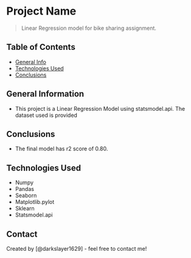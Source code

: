 # Project Name
> Linear Regression model for bike sharing assignment.


## Table of Contents
* [General Info](#general-information)
* [Technologies Used](#technologies-used)
* [Conclusions](#conclusions)


<!-- You can include any other section that is pertinent to your problem -->

## General Information
- This project is a Linear Regression Model using statsmodel.api. The dataset used is provided

<!-- You don't have to answer all the questions - just the ones relevant to your project. -->

## Conclusions
- The final model has r2 score of 0.80.

<!-- You don't have to answer all the questions - just the ones relevant to your project. -->


## Technologies Used
- Numpy
- Pandas
- Seaborn
- Matplotlib.pylot
- Sklearn
- Statsmodel.api

<!-- As the libraries versions keep on changing, it is recommended to mention the version of library used in this project -->




## Contact
Created by [@darkslayer1629] - feel free to contact me!


<!-- Optional -->
<!-- ## License -->
<!-- This project is open source and available under the [... License](). -->

<!-- You don't have to include all sections - just the one's relevant to your project -->